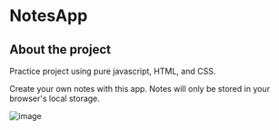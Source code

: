 # NotesApp

## About the project

Practice project using pure javascript, HTML, and CSS.

Create your own notes with this app. 
Notes will only be stored in your browser's local storage.

![image](https://github.com/wmvieira21/NotesApp/assets/90009567/2a41300a-3273-426d-9e34-da1c9e83784b)

